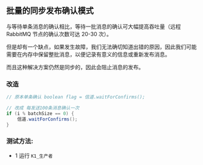## 批量的同步发布确认模式

与等待单条消息的确认相比，等待一批消息的确认可大幅提高吞吐量（远程 RabbitMQ 节点的确认次数可达 20-30 次）。

但是却有一个缺点，如果发生故障，我们无法确切知道出错的原因，因此我们可能需要在内存中保留整批消息，以便记录有意义的信息或重新发布消息。

而且这种解决方案仍然是同步的，因此会阻止消息的发布。

### 改造
```java
// 原本单条确认 boolean flag = 信道.waitForConfirms();

// 改成 每发送100条消息确认一次
if (i % batchSize == 0) {
    信道.waitForConfirms();
}
```

### 测试方法:

* 1 运行 `K1_生产者`
